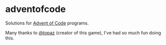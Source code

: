# adventofcode

Solutions for [Advent of Code](http://adventofcode.com/) programs.

Many thanks to [@topaz](https://github.com/topaz) (creator of this game), I've had so much fun doing this.
